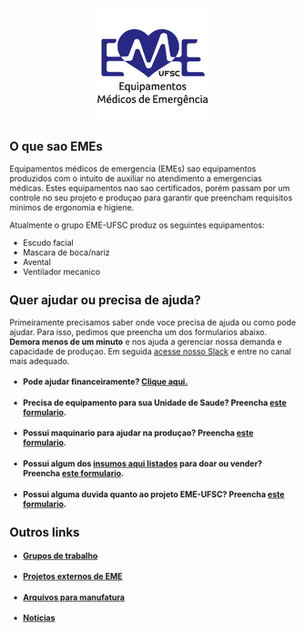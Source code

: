<p align="center">
  <a href="https://eme-ufsc.github.io/Informacoes/">
    <img src="docs/logo.png" alt="Logo EME-UFSC" width="200" height="200">
  </a>
</p>

## O que sao EMEs
Equipamentos médicos de emergencia (EMEs) sao equipamentos produzidos com o intuito de auxiliar no atendimento a emergencias médicas. Estes equipamentos nao sao certificados, porém passam por um controle no seu projeto e produçao para garantir que preencham requisitos minimos de ergonomia e higiene.

Atualmente o grupo EME-UFSC produz os seguintes equipamentos:
- Escudo facial
- Mascara de boca/nariz
- Avental
- Ventilador mecanico

## Quer ajudar ou precisa de ajuda?
Primeiramente precisamos saber onde voce precisa de ajuda ou como pode ajudar. Para isso, pedimos que preencha um dos formularios abaixo. **Demora menos de um minuto** e nos ajuda a gerenciar nossa demanda e capacidade de produçao. Em seguida [acesse nosso Slack](https://join.slack.com/t/eme-ufsc/shared_invite/zt-d20z4zog-~3Gnwx_5Q57T4ACO6nKYkg) e entre no canal mais adequado.

- #### Pode ajudar financeiramente? [**Clique aqui.**](docs/ajuda_financeira.md)

- #### Precisa de equipamento para sua Unidade de Saude? Preencha [este formulario](https://docs.google.com/forms/d/e/1FAIpQLSfDX15ljiZy6SYf0Oby2XscRVzy2pqgRojPx5fv6pEW_O75Uw/viewform).

- #### Possui maquinario para ajudar na produçao? Preencha [este formulario](https://forms.gle/Hm4whJZQ5EAF3oUG9).

- #### Possui algum dos [insumos aqui listados](docs/insumos.md) para doar ou vender? Preencha [este formulario](https://forms.gle/EKddxEwn4KSwLAXHA).

- #### Possui alguma duvida quanto ao projeto EME-UFSC? Preencha [este formulario](https://forms.gle/3jeLeoqR6PNNrrAi8).

## Outros links

- #### [Grupos de trabalho](docs/grupos_de_trabalho.md)
- #### [Projetos externos de EME](docs/projetos_externos_de_eme.md)
- #### [Arquivos para manufatura](docs/arquivos_de_manufatura.md)
- #### [Noticias](docs/noticias.md)
